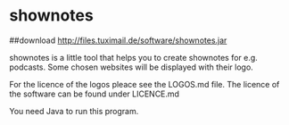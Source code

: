 # shownotes

##download
http://files.tuximail.de/software/shownotes.jar

shownotes is a little tool that helps you to create shownotes for e.g. podcasts. Some chosen websites will be displayed with their logo.

For the licence of the logos pleace see the LOGOS.md file. The licence of the software can be found under LICENCE.md

You need Java to run this program.
